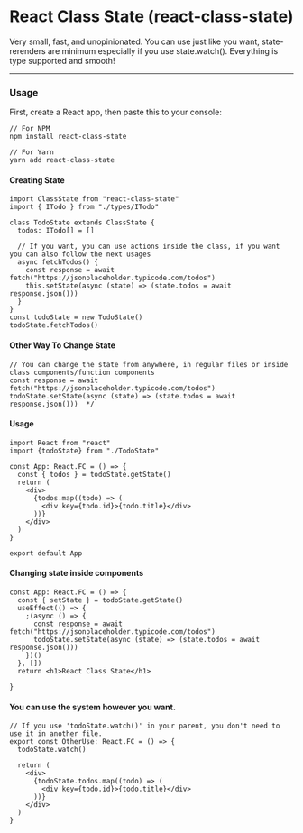 # React Class State (react-class-state)
Very small, fast, and unopinionated. You can use just like you want, state-rerenders are minimum especially if you use state.watch(). Everything is type supported and smooth!

---
### Usage
First, create a React app, then paste this to your console:
```
// For NPM
npm install react-class-state

// For Yarn
yarn add react-class-state
```

#### Creating State

```TSX
import ClassState from "react-class-state"
import { ITodo } from "./types/ITodo"

class TodoState extends ClassState {
  todos: ITodo[] = []

  // If you want, you can use actions inside the class, if you want you can also follow the next usages
  async fetchTodos() {
    const response = await fetch("https://jsonplaceholder.typicode.com/todos")
    this.setState(async (state) => (state.todos = await response.json()))
  }
}
const todoState = new TodoState()
todoState.fetchTodos()
```

#### Other Way To Change State

```TSX
// You can change the state from anywhere, in regular files or inside class components/function components
const response = await fetch("https://jsonplaceholder.typicode.com/todos")
todoState.setState(async (state) => (state.todos = await response.json()))  */
``` 


#### Usage

```TSX
import React from "react"
import {todoState} from "./TodoState"

const App: React.FC = () => {
  const { todos } = todoState.getState()
  return (
    <div>
      {todos.map((todo) => (
        <div key={todo.id}>{todo.title}</div>
      ))}
    </div>
  )
}

export default App

```

#### Changing state inside components

```TSX
const App: React.FC = () => {
  const { setState } = todoState.getState()
  useEffect(() => {
    ;(async () => {
      const response = await fetch("https://jsonplaceholder.typicode.com/todos")
      todoState.setState(async (state) => (state.todos = await response.json()))
    })()
  }, [])
  return <h1>React Class State</h1>
  
}

```


#### You can use the system however you want.
```TSX
// If you use 'todoState.watch()' in your parent, you don't need to use it in another file.
export const OtherUse: React.FC = () => {
  todoState.watch()

  return (
    <div>
      {todoState.todos.map((todo) => (
        <div key={todo.id}>{todo.title}</div>
      ))}
    </div>
  )
}

```
